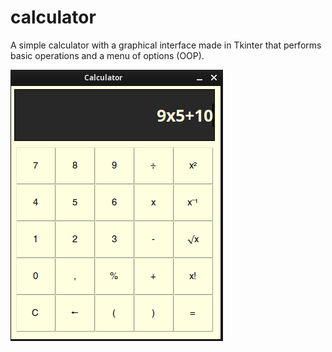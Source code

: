# calculator

A simple calculator with a graphical interface made in Tkinter that performs basic operations
and a menu of options (OOP).

![alt text](image.png)